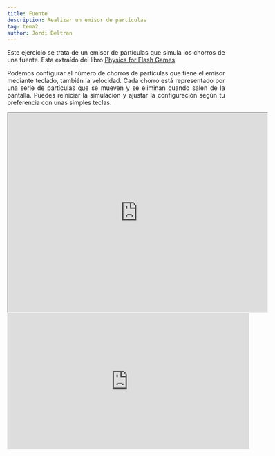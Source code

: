 ```yaml
---
title: Fuente
description: Realizar un emisor de partículas
tag: tema2
author: Jordi Beltran
---
```

<div style="text-align: justify;">
Este ejercicio se trata de un emisor de partículas que simula los chorros de una fuente. Esta extraído del libro
<a href="https://www.oreilly.com/library/view/the-essential-guide/9781430236740/">Physics for Flash Games</a>

Podemos configurar el número de chorros de partículas que tiene el emisor mediante teclado, también la velocidad. Cada chorro está representado por una serie de partículas que se mueven y se eliminan cuando salen de la pantalla. Puedes reiniciar la simulación y ajustar la configuración según tu preferencia con unas simples teclas.
</div>
<div align="center">

<iframe src="https://editor.p5js.org/beltranj/full/RzN0sXWYo" width="600" height="460"></iframe>

<br>

<iframe width="560" height="315" src="https://www.youtube.com/embed/mY4165eQJss?si=R2YayGdFlZXQKDjJ" title="YouTube video player" frameborder="0" allow="accelerometer; autoplay; clipboard-write; encrypted-media; gyroscope; picture-in-picture; web-share" referrerpolicy="strict-origin-when-cross-origin" allowfullscreen></iframe>
</div>
